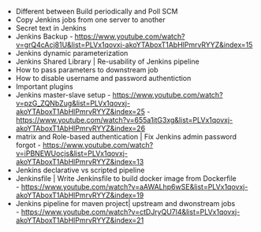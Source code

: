 * Different between Build periodically and Poll SCM
* Copy Jenkins jobs from one server to another
* Secret text in Jenkins 
* Jenkins Backup 
         - https://www.youtube.com/watch?v=grQ4cAcj81U&list=PLVx1qovxj-akoYTAboxT1AbHlPmrvRYYZ&index=15
* Jenkins dynamic parameterization 
* Jenkins Shared Library | Re-usability of Jenkins pipeline
* How to pass parameters to downstream job
* How to disable username and password authentiction 
* Important plugins
* Jenkins master-slave setup 
        - https://www.youtube.com/watch?v=pzG_ZQNbZug&list=PLVx1qovxj-akoYTAboxT1AbHlPmrvRYYZ&index=25
        - https://www.youtube.com/watch?v=655a1itG3xg&list=PLVx1qovxj-akoYTAboxT1AbHlPmrvRYYZ&index=26
* matrix and Role-based authentication | Fix Jenkins admin password forgot 
         - https://www.youtube.com/watch?v=iPBNEWUocjs&list=PLVx1qovxj-akoYTAboxT1AbHlPmrvRYYZ&index=13
* Jenkins declarative vs scripted pipeline
* Jenkinsfile | Write Jenkinsfile to build docker image from Dockerfile   
         - https://www.youtube.com/watch?v=aAWALhp6wSE&list=PLVx1qovxj-akoYTAboxT1AbHlPmrvRYYZ&index=19
* Jenkins pipeline for maven project| upstream and dwonstream jobs  
         - https://www.youtube.com/watch?v=ctDJryQU7l4&list=PLVx1qovxj-akoYTAboxT1AbHlPmrvRYYZ&index=21